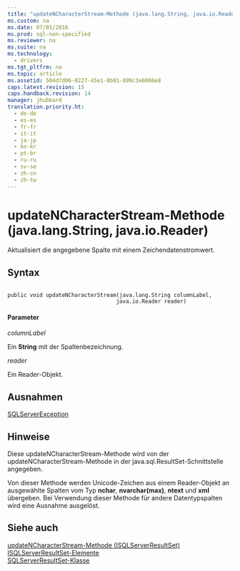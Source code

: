 ```yaml
---
title: "updateNCharacterStream-Methode (java.lang.String, java.io.Reader)"
ms.custom: na
ms.date: 07/01/2016
ms.prod: sql-non-specified
ms.reviewer: na
ms.suite: na
ms.technology: 
  - drivers
ms.tgt_pltfrm: na
ms.topic: article
ms.assetid: 504d7d06-0227-45e1-8b01-899c3e6006e8
caps.latest.revision: 15
caps.handback.revision: 14
manager: jhubbard
translation.priority.ht: 
  - de-de
  - es-es
  - fr-fr
  - it-it
  - ja-jp
  - ko-kr
  - pt-br
  - ru-ru
  - sv-se
  - zh-cn
  - zh-tw
---
```

# updateNCharacterStream-Methode (java.lang.String, java.io.Reader)
  Aktualisiert die angegebene Spalte mit einem Zeichendatenstromwert.  
  
## Syntax  
  
```  
  
public void updateNCharacterStream(java.lang.String columnLabel,  
                                  java.io.Reader reader)  
```  
  
#### Parameter  
 *columnLabel*  
  
 Ein **String** mit der Spaltenbezeichnung.  
  
 *reader*  
  
 Ein Reader\-Objekt.  
  
## Ausnahmen  
 [SQLServerException](../content/SQLServerException-Class.md)  
  
## Hinweise  
 Diese updateNCharacterStream\-Methode wird von der updateNCharacterStream\-Methode in der java.sql.ResultSet\-Schnittstelle angegeben.  
  
 Von dieser Methode werden Unicode\-Zeichen aus einem Reader\-Objekt an ausgewählte Spalten vom Typ **nchar**, **nvarchar\(max\)**, **ntext** und **xml** übergeben. Bei Verwendung dieser Methode für andere Datentypspalten wird eine Ausnahme ausgelöst.  
  
## Siehe auch  
 [updateNCharacterStream-Methode &#40;ISQLServerResultSet&#41;](../content/updateNCharacterStream-Method--SQLServerResultSet-.md)   
 [ISQLServerResultSet-Elemente](../content/SQLServerResultSet-Members.md)   
 [SQLServerResultSet-Klasse](../content/SQLServerResultSet-Class.md)  
  
  